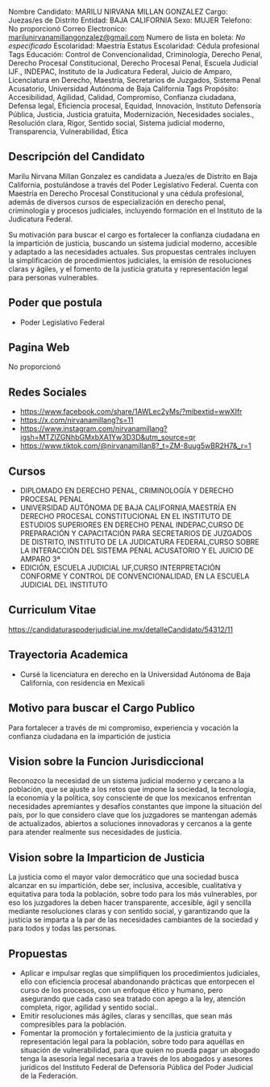 Nombre Candidato: MARILU NIRVANA MILLAN GONZALEZ
Cargo: Juezas/es de Distrito
Entidad: BAJA CALIFORNIA
Sexo: MUJER
Telefono: No proporcionó
Correo Electronico: marilunirvanamillangonzalez@gmail.com
Numero de lista en boleta: *No especificado*
Escolaridad: Maestría
Estatus Escolaridad: Cédula profesional
Tags Educación: Control de Convencionalidad, Criminología, Derecho Penal, Derecho Procesal Constitucional, Derecho Procesal Penal, Escuela Judicial IJF., INDEPAC, Instituto de la Judicatura Federal, Juicio de Amparo, Licenciatura en Derecho, Maestría, Secretarios de Juzgados, Sistema Penal Acusatorio, Universidad Autónoma de Baja California
Tags Propósito: Accesibilidad, Agilidad, Calidad, Compromiso, Confianza ciudadana, Defensa legal, Eficiencia procesal, Equidad, Innovación, Instituto Defensoría Pública, Justicia, Justicia gratuita, Modernización, Necesidades sociales., Resolución clara, Rigor, Sentido social, Sistema judicial moderno, Transparencia, Vulnerabilidad, Ética


## Descripción del Candidato 

Marilu Nirvana Millan Gonzalez es candidata a Jueza/es de Distrito en Baja California, postulándose a través del Poder Legislativo Federal. Cuenta con Maestría en Derecho Procesal Constitucional y una cédula profesional, además de diversos cursos de especialización en derecho penal, criminología y procesos judiciales, incluyendo formación en el Instituto de la Judicatura Federal.

Su motivación para buscar el cargo es fortalecer la confianza ciudadana en la impartición de justicia, buscando un sistema judicial moderno, accesible y adaptado a las necesidades actuales. Sus propuestas centrales incluyen la simplificación de procedimientos judiciales, la emisión de resoluciones claras y ágiles, y el fomento de la justicia gratuita y representación legal para personas vulnerables.


## Poder que postula

- Poder Legislativo Federal


## Pagina Web

No proporcionó


## Redes Sociales

- https://www.facebook.com/share/1AWLec2yMs/?mibextid=wwXIfr
- https://x.com/nirvanamillang?s=11
- https://www.instagram.com/nirvanamillang?igsh=MTZlZGNhbGMxbXA1Yw3D3D&utm_source=qr
- https://www.tiktok.com/@nirvanamillan8?_t=ZM-8uug5wBR2H7&_r=1


## Cursos

- DIPLOMADO EN DERECHO PENAL, CRIMINOLOGÍA Y DERECHO PROCESAL PENAL
- UNIVERSIDAD AUTÓNOMA DE BAJA CALIFORNIA,MAESTRÍA EN DERECHO PROCESAL CONSTITUCIONAL  EN EL INSTITUTO DE ESTUDIOS SUPERIORES EN DERECHO PENAL INDEPAC,CURSO DE PREPARACIÓN Y CAPACITACIÓN PARA SECRETARIOS DE JUZGADOS DE DISTRITO, INSTITUTO DE LA JUDICATURA FEDERAL,CURSO SOBRE LA INTERACCIÓN DEL SISTEMA PENAL ACUSATORIO Y EL JUICIO DE AMPARO 3ª
- EDICIÓN, ESCUELA JUDICIAL IJF,CURSO INTERPRETACIÓN CONFORME Y CONTROL DE CONVENCIONALIDAD, EN LA ESCUELA JUDICIAL DEL INSTITUTO


## Curriculum Vitae

https://candidaturaspoderjudicial.ine.mx/detalleCandidato/54312/11


## Trayectoria Academica

- Cursé la licenciatura en derecho en la Universidad Autónoma de Baja California, con residencia en Mexicali


## Motivo para buscar el Cargo Publico

Para fortalecer a través de mi compromiso, experiencia y vocación la confianza ciudadana en la impartición de justicia


## Vision sobre la Funcion Jurisdiccional

Reconozco la necesidad de un sistema judicial moderno y cercano a la población, que se ajuste a los retos que impone la sociedad, la tecnología, la economía y la política, soy consciente de que los mexicanos enfrentan necesidades apremiantes y desafíos constantes que impone la situación del país, por lo que considero clave que los juzgadores se mantengan además de actualizados, abiertos a soluciones innovadoras y cercanos a la gente para atender realmente sus necesidades de justicia.


## Vision sobre la Imparticion de Justicia

La justicia como el mayor valor democrático que una sociedad busca alcanzar en su impartición, debe ser, inclusiva, accesible, cualitativa y equitativa para toda la población, sobre todo para los más vulnerables, por eso los juzgadores la deben hacer transparente, accesible, ágil y sencilla mediante resoluciones claras y con sentido social, y garantizando que la justicia se imparta a la par de las necesidades cambiantes de la sociedad y para todos y todas las personas.


## Propuestas

- Aplicar e impulsar reglas que simplifiquen los procedimientos judiciales, ello con eficiencia procesal abandonando prácticas que entorpecen el curso de los procesos, con un enfoque ético y humano, pero asegurando que cada caso sea tratado con apego a la ley, atención completa, rigor, agilidad y sentido social..
- Emitir resoluciones más ágiles, claras y sencillas, que sean más compresibles para la población.
- Fomentar la promoción y fortalecimiento de la justicia gratuita y representación legal para la población, sobre todo para aquéllas en situación de vulnerabilidad, para que quien no pueda pagar un abogado tenga la asesoría legal necesaria a través de los abogados y asesores jurídicos del Instituto Federal de Defensoría Pública del Poder Judicial de la Federación.

